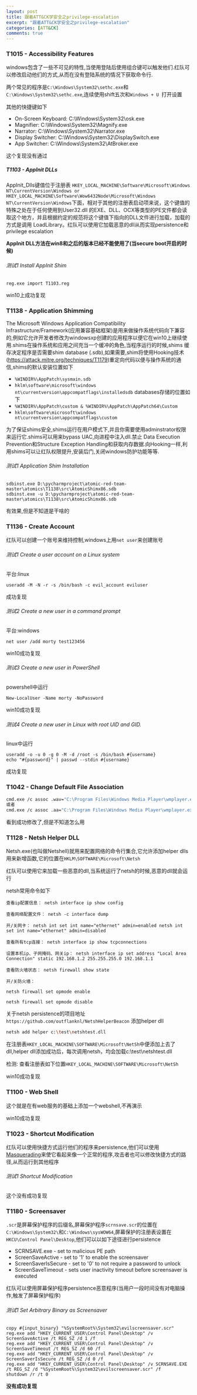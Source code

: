 ```yaml
---
layout: post
title: 跟着ATT&CK学安全之privilege-escalation
excerpt: "跟着ATT&CK学安全之privilege-escalation"
categories: [ATT&CK]
comments: true
---
```

### T1015 - Accessibility Features
windows包含了一些不可见的特性,当使用登陆后使用组合键可以触发他们.红队可以修改启动他们的方式,从而在没有登陆系统的情况下获取命令行.

两个常见的程序是`C:\Windows\System32\sethc.exe`和`C:\Windows\System32\sethc.exe`,连续使用shift五次和`Windows + U `打开设置

其他的快捷键如下
- On-Screen Keyboard: C:\Windows\System32\osk.exe
- Magnifier: C:\Windows\System32\Magnify.exe
- Narrator: C:\Windows\System32\Narrator.exe
- Display Switcher: C:\Windows\System32\DisplaySwitch.exe
- App Switcher: C:\Windows\System32\AtBroker.exe

这个复现没有通过
##### T1103 - AppInit DLLs
AppInit_Dlls键值位于注册表 `HKEY_LOCAL_MACHINE\Software\Microsoft\Windows NT\CurrentVersion\Windows or HKEY_LOCAL_MACHINE\Software\Wow6432Node\Microsoft\Windows NT\CurrentVersion\Windows`下面，相对于其他的注册表启动项来说，这个键值的特殊之处在于任何使用到User32.dll 的EXE、DLL、OCX等类型的PE文件都会读取这个地方，并且根据约定的规范将这个键值下指向的DLL文件进行加载，加载的方式是调用 LoadLibrary。红队可以使用它加载恶意的dll从而实现persistence和privilege escalation

**AppInit DLL方法在win8和之后的版本已经不能使用了(当secure boot开启的时候)**
###### 测试1 Install AppInit Shim
```
reg.exe import T1103.reg
```
win10上成功复现
### T1138 - Application Shimming
The Microsoft Windows Application Compatibility Infrastructure/Framework(应用兼容基础框架)是用来做操作系统代码向下兼容的,例如它允许开发者修改为windowsxp创建的应用程序以便它在win10上继续使用.shims在操作系统和应用之间充当一个缓冲的角色,当程序运行的时候,shims 缓存决定程序是否需要shim database (.sdb),如果需要,shim将使用Hooking技术(https://attack.mitre.org/techniques/T1179)重定向代码以便与操作系统的通信,shims的默认安装位置如下
- `%WINDIR%\AppPatch\sysmain.sdb`
- `hklm\software\microsoft\windows nt\currentversion\appcompatflags\installedsdb`
databases存储的位置如下
- `%WINDIR%\AppPatch\custom & %WINDIR%\AppPatch\AppPatch64\Custom`
- `hklm\software\microsoft\windows nt\currentversion\appcompatflags\custom`

为了保证shims安全,shims运行在用户模式下,并且你需要使用adminstrator权限来运行它.shims可以用来bypass UAC,向进程中注入dll.禁止 Data Execution Prevention和Structure Exception Handling和获取内存数据.向Hooking一样,利用shims可以让红队权限提升,安装后门,关闭windows防护功能等等.
###### 测试1 Application Shim Installation
```
sdbinst.exe D:\pycharmproject\atomic-red-team-master\atomics\T1138\src\AtomicShimx86.sdb
sdbinst.exe -u D:\pycharmproject\atomic-red-team-master\atomics\T1138\src\AtomicShimx86.sdb
```
有效果,但是不知道是干啥的
### T1136 - Create Account
红队可以创建一个账号来维持控制,windows上用`net user`来创建账号
###### 测试1 Create a user account on a Linux system
平台:linux
```
useradd -M -N -r -s /bin/bash -c evil_account eviluser
```
成功复现
###### 测试2 Create a new user in a command prompt
平台:windows
```
net user /add morty test123456
```
win10成功复现
###### 测试3 Create a new user in PowerShell
powershell中运行
```
New-LocalUser -Name morty -NoPassword
```
win10成功复现
###### 测试4 Create a new user in Linux with root UID and GID.
linux中运行
```
useradd -o -u 0 -g 0 -M -d /root -s /bin/bash #{username}
echo "#{password}" | passwd --stdin #{username}
```
成功复现
### T1042 - Change Default File Association
```bash
cmd.exe /c assoc .wav="C:\Program Files\Windows Media Player\wmplayer.exe"
或者
cmd.exe /c assoc .aa="C:\Program Files\Windows Media Player\wmplayer.exe"
```
看到成功修改了,但是不知道怎么用
### T1128 - Netsh Helper DLL
Netsh.exe(也叫做Netshell)就用来配置网络的命令行集合,它允许添加helper dlls用来新增函数,它的位置在`HKLM\SOFTWARE\Microsoft\Netsh`

红队可以使用它来加载一些恶意的dll,当系统运行了netsh的时候,恶意的dll就会运行

netsh常用命令如下
```
查看ip配置信息： netsh interface ip show config

查看网络配置文件： netsh -c interface dump

开/关网卡： netsh int set int name="ethernet" admin=enabled netsh int set int name="ethernet" admin=disabled

查看所有tcp连接： netsh interface ip show tcpconnections

设置本机ip、子网掩码、网关ip： netsh interface ip set address "Local Area Connection" static 192.168.1.2 255.255.255.0 192.168.1.1

查看防火墙状态： netsh firewall show state

开/关防火墙：

netsh firewall set opmode enable

netsh firewall set opmode disable
```
关于netsh persistence的项目地址`https://github.com/outflanknl/NetshHelperBeacon`
添加helper dll
```bash
netsh add helper c:\test\netshtest.dll
```
在注册表`HKEY_LOCAL_MACHINE\SOFTWARE\Microsoft\NetSh`中便添加上去了dll,helper dll添加成功后，每次调用netsh，均会加载c:\test\netshtest.dll

检测: 查看注册表如下位置`HKEY_LOCAL_MACHINE\SOFTWARE\Microsoft\NetSh`

win10成功复现
### T1100 - Web Shell
这个就是在有web服务的基础上添加一个webshell,不再演示

win10成功复现
### T1023 - Shortcut Modification
红队可以使用快捷方式运行他们的程序来persistence,他们可以使用[Masquerading](https://attack.mitre.org/techniques/T1036)来使它看起来像一个正常的程序,攻击者也可以修改快捷方式的路径,从而运行到其他程序
###### 测试1 Shortcut Modification
这个没有成功复现
### T1180 - Screensaver
`.scr`是屏幕保护程序的后缀名,屏幕保护程序`scrnsave.scr`的位置在`C:\Windows\System32\`和`C:\Windows\sysWOW64`,屏幕保护的注册表设置在`HKCU\Control Panel\Desktop`,他们可以以如下途径进行persistence

- SCRNSAVE.exe - set to malicious PE path
- ScreenSaveActive - set to '1' to enable the screensaver
- ScreenSaverIsSecure - set to '0' to not require a password to unlock
- ScreenSaveTimeout - sets user inactivity timeout before screensaver is executed

红队可以使用屏幕保护程序persistence恶意程序(当用户一段时间没有对电脑操作,触发了屏幕保护程序)
###### 测试1 Set Arbitrary Binary as Screensaver
```
copy #{input_binary} "%SystemRoot%\System32\evilscreensaver.scr"
reg.exe add "HKEY_CURRENT_USER\Control Panel\Desktop" /v ScreenSaveActive /t REG_SZ /d 1 /f
reg.exe add "HKEY_CURRENT_USER\Control Panel\Desktop" /v ScreenSaveTimeout /t REG_SZ /d 60 /f
reg.exe add "HKEY_CURRENT_USER\Control Panel\Desktop" /v ScreenSaverIsSecure /t REG_SZ /d 0 /f
reg.exe add "HKEY_CURRENT_USER\Control Panel\Desktop" /v SCRNSAVE.EXE /t REG_SZ /d "%SystemRoot%\System32\evilscreensaver.scr" /f
shutdown /r /t 0
```
**没有成功复现**